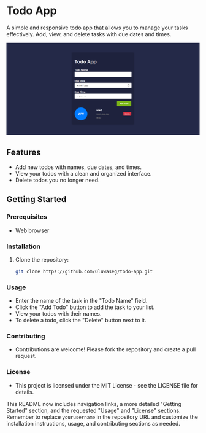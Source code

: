 # Todo App

A simple and responsive todo app that allows you to manage your tasks effectively. Add, view, and delete tasks with due dates and times.

![Todo App Screenshot](./todo.png)

## Features

- Add new todos with names, due dates, and times.
- View your todos with a clean and organized interface.
- Delete todos you no longer need.

## Getting Started

### Prerequisites

- Web browser

### Installation

1. Clone the repository:

   ```sh
   git clone https://github.com/Oluwaseg/todo-app.git
   ```

### Usage

- Enter the name of the task in the "Todo Name" field.
- Click the "Add Todo" button to add the task to your list.
- View your todos with their names.
- To delete a todo, click the "Delete" button next to it.

### Contributing

- Contributions are welcome! Please fork the repository and create a pull request.

### License

- This project is licensed under the MIT License - see the LICENSE file for details.

This README now includes navigation links, a more detailed "Getting Started" section, and the requested "Usage" and "License" sections. Remember to replace `yourusername` in the repository URL and customize the installation instructions, usage, and contributing sections as needed.

